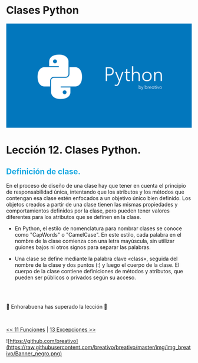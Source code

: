 # Clases Python

![Variables Python](https://github.com/breativo/Python_by_breativo/blob/master/img/Banner_Python_by_breativo.png?raw=true)

# Lección 12. Clases Python.

<h2 style="color:#15A7E1">Definición de clase.</h2>
En el proceso de diseño de una clase hay que tener en cuenta el principio de responsabilidad única, intentando que los atributos y los métodos que contengan esa clase estén enfocados a un objetivo único bien definido. Los objetos creados a partir de una clase tienen las mismas propiedades y comportamientos definidos por la clase, pero pueden tener valores diferentes para los atributos que se definen en la clase.

</br>

* En Python, el estilo de nomenclatura para nombrar clases se conoce como "CapWords" o "CamelCase". En este estilo, cada palabra en el nombre de la clase comienza con una letra mayúscula, sin utilizar guiones bajos ni otros signos para separar las palabras. 
  
* Una clase se define mediante la palabra clave «class», seguida del nombre de la clase y dos puntos (:) y luego el cuerpo de la clase. El cuerpo de la clase contiene definiciones de métodos y atributos, que pueden ser públicos o privados según su acceso.



</br>
</br>

🎉 Enhorabuena has superado la lección 🎉

</br>

[<< 11 Funciones](../11_Funciones_Python) | [13 Excepciones >>](../13_Excepciones_Python)

![https://github.com/breativo](https://raw.githubusercontent.com/breativo/breativo/master/img/img_breativo/Banner_negro.png)


